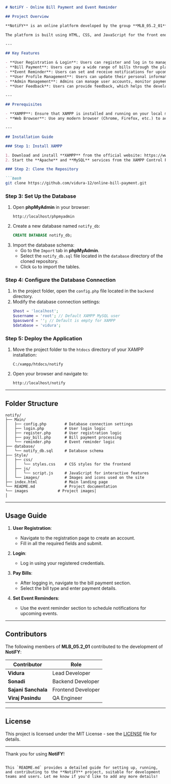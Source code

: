 ```md
# NotiFY - Online Bill Payment and Event Reminder

## Project Overview

**NotiFY** is an online platform developed by the group **MLB_05.2_01** to allow users to pay their bills and receive reminders about upcoming events. This system simplifies bill payments and event management, providing users with an easy-to-use interface for registering, managing bills, and receiving notifications. 

The platform is built using HTML, CSS, and JavaScript for the front end, with PHP handling backend functionalities. **NotiFY** runs on a **XAMPP** server, ensuring seamless integration between the server-side logic and client-side features.

---

## Key Features

- **User Registration & Login**: Users can register and log in to manage their accounts. The system ensures all mandatory fields are completed before allowing access to bill payments and reminders.
- **Bill Payment**: Users can pay a wide range of bills through the platform, securely entering payment details after registering.
- **Event Reminder**: Users can set and receive notifications for upcoming events, ensuring they stay updated.
- **User Profile Management**: Users can update their personal information and payment details securely within their profiles.
- **Admin Management**: Admins can manage user accounts, monitor payments, and address any account issues or private detail adjustments.
- **User Feedback**: Users can provide feedback, which helps the development team enhance the website's functionalities.

---

## Prerequisites

- **XAMPP**: Ensure that XAMPP is installed and running on your local machine (it includes Apache, MySQL, and PHP).
- **Web Browser**: Use any modern browser (Chrome, Firefox, etc.) to access the application.

---

## Installation Guide

### Step 1: Install XAMPP

1. Download and install **XAMPP** from the official website: https://www.apachefriends.org/index.html.
2. Start the **Apache** and **MySQL** services from the XAMPP Control Panel.

### Step 2: Clone the Repository

```bash
git clone https://github.com/vidura-12/online-bill-payment.git
```

### Step 3: Set Up the Database

1. Open **phpMyAdmin** in your browser: 
   ```
   http://localhost/phpmyadmin
   ```
2. Create a new database named `notify_db`:
   ```sql
   CREATE DATABASE notify_db;
   ```
3. Import the database schema:
   - Go to the `Import` tab in **phpMyAdmin**.
   - Select the `notify_db.sql` file located in the `database` directory of the cloned repository.
   - Click `Go` to import the tables.

### Step 4: Configure the Database Connection

1. In the project folder, open the `config.php` file located in the `backend` directory.
2. Modify the database connection settings:
   ```php
   $host = 'localhost';
   $username = 'root'; // Default XAMPP MySQL user
   $password = ''; // Default is empty for XAMPP
   $database = 'vidura';
   ```

### Step 5: Deploy the Application

1. Move the project folder to the `htdocs` directory of your XAMPP installation:
   ```
   C:/xampp/htdocs/notify
   ```
2. Open your browser and navigate to:
   ```
   http://localhost/notify
   ```

---

## Folder Structure

```
notify/
├── Main/
│   ├── config.php        # Database connection settings
│   ├── login.php         # User login logic
│   ├── register.php      # User registration logic
│   ├── pay_bill.php      # Bill payment processing
│   └── reminder.php      # Event reminder logic
├── database/
│   └── notify_db.sql     # Database schema
├── Style/
│   ├── css/
│   │   └── styles.css    # CSS styles for the frontend
│   ├── js/
│   │   └── script.js     # JavaScript for interactive features
│   └── images/           # Images and icons used on the site
├── index.html            # Main landing page
└── README.md             # Project documentation
└── images             # Project images│  
│
```

---

## Usage Guide

1. **User Registration**: 
   - Navigate to the registration page to create an account.
   - Fill in all the required fields and submit.
   
2. **Login**: 
   - Log in using your registered credentials.
   
3. **Pay Bills**: 
   - After logging in, navigate to the bill payment section.
   - Select the bill type and enter payment details.

4. **Set Event Reminders**: 
   - Use the event reminder section to schedule notifications for upcoming events.

---

## Contributors

The following members of **MLB_05.2_01** contributed to the development of **NotiFY**:

| Contributor          | Role                         |
|----------------------|------------------------------|
| **Vidura**           | Lead Developer               |
| **Sonadi**           | Backend Developer            |
| **Sajani Sanchala**  | Frontend Developer           |
| **Viraj Pasindu**     | QA Engineer                  |

---

## License

This project is licensed under the MIT License - see the [LICENSE](LICENSE) file for details.

---

Thank you for using **NotiFY**!
```

This `README.md` provides a detailed guide for setting up, running, and contributing to the **NotiFY** project, suitable for development teams and users. Let me know if you'd like to add any more details!
